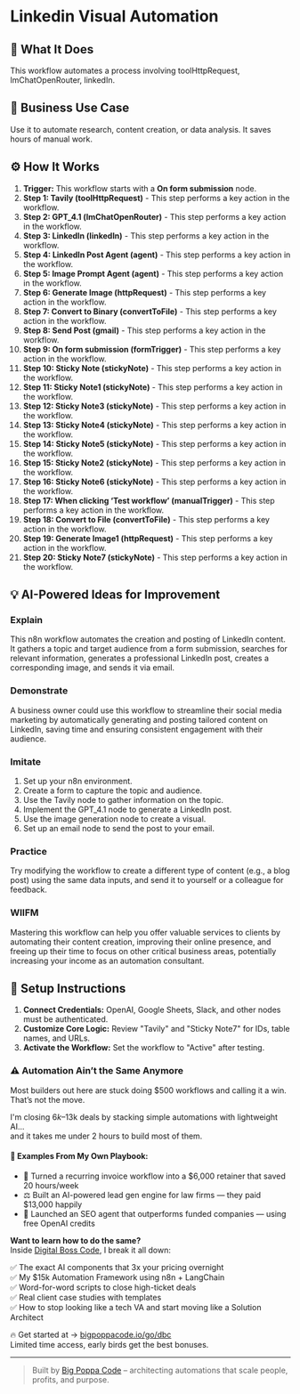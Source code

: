 # Linkedin Visual Automation

## 🚀 What It Does
This workflow automates a process involving toolHttpRequest, lmChatOpenRouter, linkedIn.

## 💼 Business Use Case
Use it to automate research, content creation, or data analysis. It saves hours of manual work.

## ⚙️ How It Works
1.  **Trigger:** This workflow starts with a **On form submission** node.
2. **Step 1: Tavily (toolHttpRequest)** - This step performs a key action in the workflow.
3. **Step 2: GPT_4.1 (lmChatOpenRouter)** - This step performs a key action in the workflow.
4. **Step 3: LinkedIn (linkedIn)** - This step performs a key action in the workflow.
5. **Step 4: LinkedIn Post Agent (agent)** - This step performs a key action in the workflow.
6. **Step 5: Image Prompt Agent (agent)** - This step performs a key action in the workflow.
7. **Step 6: Generate Image (httpRequest)** - This step performs a key action in the workflow.
8. **Step 7: Convert to Binary (convertToFile)** - This step performs a key action in the workflow.
9. **Step 8: Send Post (gmail)** - This step performs a key action in the workflow.
10. **Step 9: On form submission (formTrigger)** - This step performs a key action in the workflow.
11. **Step 10: Sticky Note (stickyNote)** - This step performs a key action in the workflow.
12. **Step 11: Sticky Note1 (stickyNote)** - This step performs a key action in the workflow.
13. **Step 12: Sticky Note3 (stickyNote)** - This step performs a key action in the workflow.
14. **Step 13: Sticky Note4 (stickyNote)** - This step performs a key action in the workflow.
15. **Step 14: Sticky Note5 (stickyNote)** - This step performs a key action in the workflow.
16. **Step 15: Sticky Note2 (stickyNote)** - This step performs a key action in the workflow.
17. **Step 16: Sticky Note6 (stickyNote)** - This step performs a key action in the workflow.
18. **Step 17: When clicking ‘Test workflow’ (manualTrigger)** - This step performs a key action in the workflow.
19. **Step 18: Convert to File (convertToFile)** - This step performs a key action in the workflow.
20. **Step 19: Generate Image1 (httpRequest)** - This step performs a key action in the workflow.
21. **Step 20: Sticky Note7 (stickyNote)** - This step performs a key action in the workflow.

## 💡 AI-Powered Ideas for Improvement
### Explain
This n8n workflow automates the creation and posting of LinkedIn content. It gathers a topic and target audience from a form submission, searches for relevant information, generates a professional LinkedIn post, creates a corresponding image, and sends it via email.

### Demonstrate
A business owner could use this workflow to streamline their social media marketing by automatically generating and posting tailored content on LinkedIn, saving time and ensuring consistent engagement with their audience.

### Imitate
1. Set up your n8n environment.
2. Create a form to capture the topic and audience.
3. Use the Tavily node to gather information on the topic.
4. Implement the GPT_4.1 node to generate a LinkedIn post.
5. Use the image generation node to create a visual.
6. Set up an email node to send the post to your email.

### Practice
Try modifying the workflow to create a different type of content (e.g., a blog post) using the same data inputs, and send it to yourself or a colleague for feedback.

### WIIFM
Mastering this workflow can help you offer valuable services to clients by automating their content creation, improving their online presence, and freeing up their time to focus on other critical business areas, potentially increasing your income as an automation consultant.

## 🔧 Setup Instructions
1. **Connect Credentials:** OpenAI, Google Sheets, Slack, and other nodes must be authenticated.
2. **Customize Core Logic:** Review "Tavily" and "Sticky Note7" for IDs, table names, and URLs.
3. **Activate the Workflow:** Set the workflow to "Active" after testing.

### ⚠️ Automation Ain’t the Same Anymore

Most builders out here are stuck doing $500 workflows and calling it a win.  
That’s not the move.  

I'm closing $6k–$13k deals by stacking simple automations with lightweight AI...  
and it takes me under 2 hours to build most of them.

#### 🧠 Examples From My Own Playbook:
- 🔁 Turned a recurring invoice workflow into a $6,000 retainer that saved 20 hours/week  
- ⚖️ Built an AI-powered lead gen engine for law firms — they paid $13,000 happily  
- 🚀 Launched an SEO agent that outperforms funded companies — using free OpenAI credits  

**Want to learn how to do the same?**  
Inside [Digital Boss Code](https://bigpoppacode.io/go/dbc), I break it all down:

✅ The exact AI components that 3x your pricing overnight  
✅ My $15k Automation Framework using n8n + LangChain  
✅ Word-for-word scripts to close high-ticket deals  
✅ Real client case studies with templates  
✅ How to stop looking like a tech VA and start moving like a Solution Architect  

🔥 Get started at → [bigpoppacode.io/go/dbc](https://bigpoppacode.io/go/dbc)  
Limited time access, early birds get the best bonuses.

---
> Built by [Big Poppa Code](https://bigpoppacode.io) – architecting automations that scale people, profits, and purpose.
